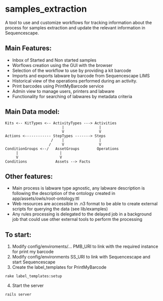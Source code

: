 # samples_extraction

A tool to use and customize workflows for tracking information about the
process for samples extraction and update the relevant information in 
Sequencescape.

## Main Features:

- Inbox of Started and Non started samples
- Worflows creation using the GUI with the browser
- Selection of the workflow to use by providing a kit barcode
- Imports and exports labware by barcode from Sequencescape LIMS
- Historical view of the operations performed during an activity.
- Print barcodes using PrintMyBarcode service
- Admin view to manage users, printers and labware
- Functionality for searching of labwares by metadata criteria

## Main Data model:
```text
Kits <-- KitTypes <-- ActivityTypes ---> Activities     
                          |                |
                          V                V
Actions <------------ StepTypes -------> Steps
                     /    |                |
                    /     V                V
ConditionGroups <--/   AssetGroups        Operations
     |                   |
     V                   V
Conditions             Assets --> Facts
```

## Other features:

- Main process is labware type agnostic, any labware description is following 
the description of the ontology created in app/assets/owls/root-ontology.ttl
- Web resources are accessible in .n3 format to be able to create external
scripts for querying the data (see lib/examples)
- Any rules processing is delegated to the delayed job in a background job that
could use other external tools to perform the processing

## To start:

1. Modify config/enviroments/... PMB_URI to link with the required instance for
 print my barcode
2. Modify config/environments SS_URI to link with Sequencescape and start Sequencescape
3. Create the label_templates for PrintMyBarcode 
```bash
rake label_templates:setup
```
4. Start the server
```bash
rails server
```
